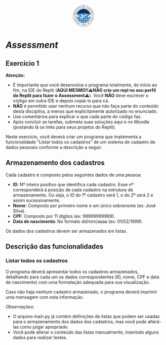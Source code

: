 <p align="center">
    <img src="assets/logo_infnet.png" width="70" height="70" />
</p>

# *Assessment*

## Exercício 1

**Atenção:**
- É importante que você desenvolva o programa totalmente, do início ao fim, na IDE do Replit (**AQUI MESMO!!**⚠️**NÃO crie um repl no seu perfil do Replit para fazer o Assessment**⚠️). Você **NÃO** deve escrever o código em outra IDE e depois copiá-lo para cá.
- **NÃO** é permitido usar nenhum recurso que não faça parte do conteúdo desta disciplina, a menos que explicitamente autorizado no enunciado.
- Use comentários para explicar o que cada parte do código faz.
- Após concluir as tarefas, submeta suas soluções aqui e no Moodle (postando lá os links para seus projetos do Replit).

Neste exercício, você deverá criar um programa que implementa a funcionalidade "Listar todos os cadastros" de um sistema de cadastro de dados pessoais conforme a descrição a seguir.

## Armazenamento dos cadastros

Cada cadastro é composto pelos seguintes dados de uma pessoa:

- **ID**: Nº inteiro positivo que identifica cada cadastro. Esse nº corresponderá à posição de cada cadastro na estrutura de armazenamento. Ou seja, o ID do 1º cadastro será 1, o do 2º será 2 e assim sucessivamente.
- **Nome**: Composto por primeiro nome e um único sobrenome (ex: José Silva).
- **CPF**: Composto por 11 dígitos (ex: 99999999999).
- **Data de nascimento**: No formato dd/mm/aaaa (ex: 01/02/1999).

Os dados dos cadastros devem ser armazenados em listas.

## Descrição das funcionalidades

### Listar todos os cadastros

O programa deverá apresentar todos os cadastros armazenados, detalhando para cada um os dados correspondentes (ID, nome, CPF e data de nascimento) com uma formatação adequada para sua visualização.

Caso não haja nenhum cadastro armazenado, o programa deverá imprimir uma mensagem com esta informação.

*Observações:*

- O arquivo main.py já contém definições de listas que podem ser usadas para o armazenamento dos dados dos cadastros, mas você pode alterá-las como julgar apropriado.
- Você pode alterar o conteúdo das listas manualmente, inserindo alguns dados para realizar testes.